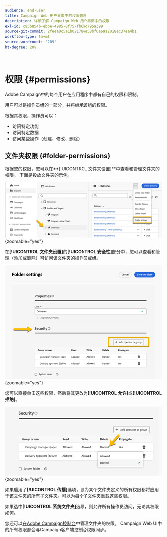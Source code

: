```yaml
---
audience: end-user
title: Campaign Web 用户界面中的权限管理
description: 详细了解 Campaign Web 用户界面中的权限
exl-id: c95b854b-ebbe-4985-8f75-fb6bc795a399
source-git-commit: 2feea0c5a1b021786e58bf6a69a2018ec37ea4b1
workflow-type: tm+mt
source-wordcount: '209'
ht-degree: 20%

---
```



# 权限 {#permissions}

Adobe Campaign中的每个用户在应用程序中都有自己的权限和限制。

用户可以是操作员组的一部分，并将继承该组的权限。

根据其权限，操作员可以：

* 访问特定功能
* 访问特定数据
* 访问某些操作（创建、修改、删除）

## 文件夹权限 {#folder-permissions}

根据您的权限，您可以在&#x200B;**[!UICONTROL 文件夹设置]**中查看和管理文件夹的权限。
下面是投放文件夹的示例。

![](assets/folder_settings.png){zoomable="yes"}

在&#x200B;**[!UICONTROL 文件夹设置]**&#x200B;的&#x200B;**[!UICONTROL 安全性]**&#x200B;部分中，您可以查看和管理（添加或删除）可访问该文件夹的操作员或组。

![](assets/folder_security.png){zoomable="yes"}

您可以直接单击这些权限，然后将其更改为&#x200B;**[!UICONTROL 允许]**&#x200B;或&#x200B;**[!UICONTROL 拒绝]**。

![](assets/folder_security_denied.png){zoomable="yes"}

如果启用了&#x200B;**[!UICONTROL 传播]**&#x200B;选项，则为某个文件夹定义的所有权限都将应用于该文件夹的所有子文件夹。可以为每个子文件夹重载这些权限。

如果选中&#x200B;**[!UICONTROL 系统文件夹]**&#x200B;选项，则允许所有操作员访问，无论其权限如何。

您还可以[在Adobe Campaign控制台](https://experienceleague.adobe.com/en/docs/campaign/campaign-v8/admin/permissions/folder-permissions)中管理文件夹的权限。
Campaign Web UI中的所有权限都会与Campaign客户端控制台权限同步。
